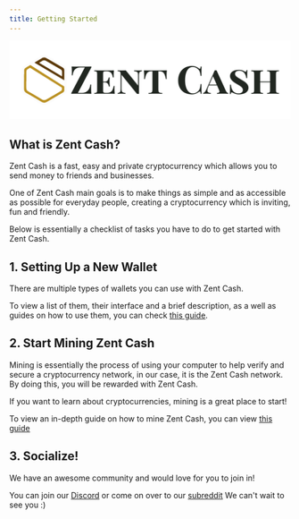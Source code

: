 ```yaml
---
title: Getting Started
---
```


![Zent Cash Logo](assets/zentcash_logo.png) 

## What is Zent Cash? 

Zent Cash is a fast, easy and private cryptocurrency which allows you to send money to friends and businesses.

One of Zent Cash main goals is to make things as simple and as accessible as possible for everyday people, creating a cryptocurrency which is inviting, fun and friendly.

Below is essentially a checklist of tasks you have to do to get started with Zent Cash.

## 1. Setting Up a New Wallet

There are multiple types of wallets you can use with Zent Cash.

To view a list of them, their interface and a brief description, as a well as guides on how to use them, you can check [this guide](guides/wallets/Making-a-Wallet).

## 2. Start Mining Zent Cash

Mining is essentially the process of using your computer to help verify and secure a cryptocurrency network, in our case, it is the Zent Cash network. By doing this, you will be rewarded with Zent Cash.

If you want to learn about cryptocurrencies, mining is a great place to start!

To view an in-depth guide on how to mine Zent Cash, you can view [this guide](guides/mining/Mining)

## 3. Socialize!

We have an awesome community and would love for you to join in!

You can join our [Discord](https://discordapp.com/invite/9s7jWXF) or come on over to our [subreddit](https://www.reddit.com/r/ZentCash/) We can't wait to see you :)